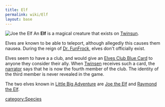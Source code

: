 ```yaml
---
title: Elf
permalink: wiki/Elf
layout: base
---
```


![[Joe the
Elf](Joe_the_Elf "wikilink")](assets/lba2/_characters/frames/joe_the_elf.jpg "Joe the Elf")
An **Elf** is a magical creature that exists on
[Twinsun](Twinsun "wikilink").

Elves are known to be able to teleport, although allegedly this causes
them nausea. During the reign of [Dr.
FunFrock](Dr._FunFrock "wikilink"), elves don't officially exist.

Elves seem to have a a club, and would give an [Elves Club Blue
Card](Elves_Club_Blue_Card "wikilink") to anyone they consider their
ally. When [Twinsen](Twinsen "wikilink") receives such a card, the
[narrator](narrator "wikilink") says that he is now the fourth member of
the club. The identity of the third member is never revealed in the
game.

The two elves known in [Little Big
Adventure](Little_Big_Adventure "wikilink") are [Joe the
Elf](Joe_the_Elf "wikilink") and [Raymond the
Elf](Raymond_the_Elf "wikilink").

[category:Species](category:Species "wikilink")
